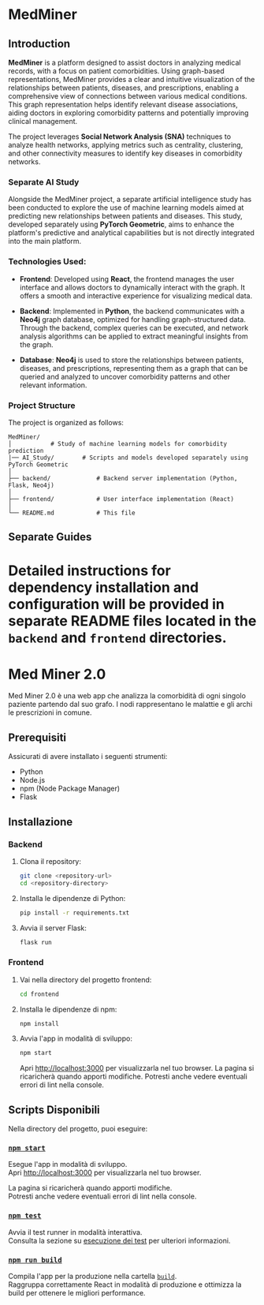 # MedMiner

## Introduction

**MedMiner** is a platform designed to assist doctors in analyzing medical records, with a focus on patient comorbidities. Using graph-based representations, MedMiner provides a clear and intuitive visualization of the relationships between patients, diseases, and prescriptions, enabling a comprehensive view of connections between various medical conditions. This graph representation helps identify relevant disease associations, aiding doctors in exploring comorbidity patterns and potentially improving clinical management.

The project leverages **Social Network Analysis (SNA)** techniques to analyze health networks, applying metrics such as centrality, clustering, and other connectivity measures to identify key diseases in comorbidity networks.

### Separate AI Study

Alongside the MedMiner project, a separate artificial intelligence study has been conducted to explore the use of machine learning models aimed at predicting new relationships between patients and diseases. This study, developed separately using **PyTorch Geometric**, aims to enhance the platform's predictive and analytical capabilities but is not directly integrated into the main platform.

### Technologies Used:

- **Frontend**: Developed using **React**, the frontend manages the user interface and allows doctors to dynamically interact with the graph. It offers a smooth and interactive experience for visualizing medical data.
  
- **Backend**: Implemented in **Python**, the backend communicates with a **Neo4j** graph database, optimized for handling graph-structured data. Through the backend, complex queries can be executed, and network analysis algorithms can be applied to extract meaningful insights from the graph.
  
- **Database**: **Neo4j** is used to store the relationships between patients, diseases, and prescriptions, representing them as a graph that can be queried and analyzed to uncover comorbidity patterns and other relevant information.

### Project Structure

The project is organized as follows:
```
MedMiner/
│           # Study of machine learning models for comorbidity prediction
|── AI_Study/        # Scripts and models developed separately using PyTorch Geometric
│
├── backend/             # Backend server implementation (Python, Flask, Neo4j)
│
├── frontend/            # User interface implementation (React)
│
└── README.md            # This file

```

## Separate Guides

Detailed instructions for dependency installation and configuration will be provided in separate README files located in the `backend` and `frontend` directories.
=======
# Med Miner 2.0

Med Miner 2.0 è una web app che analizza la comorbidità di ogni singolo paziente partendo dal suo grafo. I nodi rappresentano le malattie e gli archi le prescrizioni in comune.

## Prerequisiti

Assicurati di avere installato i seguenti strumenti:

- Python
- Node.js
- npm (Node Package Manager)
- Flask

## Installazione

### Backend

1. Clona il repository:
	```bash
	git clone <repository-url>
	cd <repository-directory>
	```

2. Installa le dipendenze di Python:
	```bash
	pip install -r requirements.txt
	```

3. Avvia il server Flask:
	```bash
	flask run
	```

### Frontend

1. Vai nella directory del progetto frontend:
	```bash
	cd frontend
	```

2. Installa le dipendenze di npm:
	```bash
	npm install
	```

3. Avvia l'app in modalità di sviluppo:
	```bash
	npm start
	```

	Apri [http://localhost:3000](http://localhost:3000) per visualizzarla nel tuo browser. La pagina si ricaricherà quando apporti modifiche. Potresti anche vedere eventuali errori di lint nella console.

## Scripts Disponibili

Nella directory del progetto, puoi eseguire:

### [`npm start`](command:_github.copilot.openSymbolFromReferences?%5B%22npm%20start%22%2C%5B%7B%22uri%22%3A%7B%22%24mid%22%3A1%2C%22fsPath%22%3A%22c%3A%5C%5CUsers%5C%5Ctulli%5C%5CDesktop%5C%5CTesi%5C%5Cprove%5C%5Cprivate_tesi%5C%5Cmedminer%5C%5CREADME.md%22%2C%22_sep%22%3A1%2C%22external%22%3A%22file%3A%2F%2F%2Fc%253A%2FUsers%2Ftulli%2FDesktop%2FTesi%2Fprove%2Fprivate_tesi%2Fmedminer%2FREADME.md%22%2C%22path%22%3A%22%2Fc%3A%2FUsers%2Ftulli%2FDesktop%2FTesi%2Fprove%2Fprivate_tesi%2Fmedminer%2FREADME.md%22%2C%22scheme%22%3A%22file%22%7D%2C%22pos%22%3A%7B%22line%22%3A8%2C%22character%22%3A9%7D%7D%5D%5D "Go to definition")

Esegue l'app in modalità di sviluppo.\
Apri [http://localhost:3000](http://localhost:3000) per visualizzarla nel tuo browser.

La pagina si ricaricherà quando apporti modifiche.\
Potresti anche vedere eventuali errori di lint nella console.

### [`npm test`](command:_github.copilot.openSymbolFromReferences?%5B%22npm%20test%22%2C%5B%7B%22uri%22%3A%7B%22%24mid%22%3A1%2C%22fsPath%22%3A%22c%3A%5C%5CUsers%5C%5Ctulli%5C%5CDesktop%5C%5CTesi%5C%5Cprove%5C%5Cprivate_tesi%5C%5Cmedminer%5C%5CREADME.md%22%2C%22_sep%22%3A1%2C%22external%22%3A%22file%3A%2F%2F%2Fc%253A%2FUsers%2Ftulli%2FDesktop%2FTesi%2Fprove%2Fprivate_tesi%2Fmedminer%2FREADME.md%22%2C%22path%22%3A%22%2Fc%3A%2FUsers%2Ftulli%2FDesktop%2FTesi%2Fprove%2Fprivate_tesi%2Fmedminer%2FREADME.md%22%2C%22scheme%22%3A%22file%22%7D%2C%22pos%22%3A%7B%22line%22%3A16%2C%22character%22%3A9%7D%7D%5D%5D "Go to definition")

Avvia il test runner in modalità interattiva.\
Consulta la sezione su [esecuzione dei test](https://facebook.github.io/create-react-app/docs/running-tests) per ulteriori informazioni.

### [`npm run build`](command:_github.copilot.openSymbolFromReferences?%5B%22npm%20run%20build%22%2C%5B%7B%22uri%22%3A%7B%22%24mid%22%3A1%2C%22fsPath%22%3A%22c%3A%5C%5CUsers%5C%5Ctulli%5C%5CDesktop%5C%5CTesi%5C%5Cprove%5C%5Cprivate_tesi%5C%5Cmedminer%5C%5CREADME.md%22%2C%22_sep%22%3A1%2C%22external%22%3A%22file%3A%2F%2F%2Fc%253A%2FUsers%2Ftulli%2FDesktop%2FTesi%2Fprove%2Fprivate_tesi%2Fmedminer%2FREADME.md%22%2C%22path%22%3A%22%2Fc%3A%2FUsers%2Ftulli%2FDesktop%2FTesi%2Fprove%2Fprivate_tesi%2Fmedminer%2FREADME.md%22%2C%22scheme%22%3A%22file%22%7D%2C%22pos%22%3A%7B%22line%22%3A21%2C%22character%22%3A13%7D%7D%5D%5D "Go to definition")

Compila l'app per la produzione nella cartella [`build`](command:_github.copilot.openSymbolFromReferences?%5B%22build%22%2C%5B%7B%22uri%22%3A%7B%22%24mid%22%3A1%2C%22fsPath%22%3A%22c%3A%5C%5CUsers%5C%5Ctulli%5C%5CDesktop%5C%5CTesi%5C%5Cprove%5C%5Cprivate_tesi%5C%5Cmedminer%5C%5CREADME.md%22%2C%22_sep%22%3A1%2C%22external%22%3A%22file%3A%2F%2F%2Fc%253A%2FUsers%2Ftulli%2FDesktop%2FTesi%2Fprove%2Fprivate_tesi%2Fmedminer%2FREADME.md%22%2C%22path%22%3A%22%2Fc%3A%2FUsers%2Ftulli%2FDesktop%2FTesi%2Fprove%2Fprivate_tesi%2Fmedminer%2FREADME.md%22%2C%22scheme%22%3A%22file%22%7D%2C%22pos%22%3A%7B%22line%22%3A21%2C%22character%22%3A13%7D%7D%5D%5D "Go to definition").\
Raggruppa correttamente React in modalità di produzione e ottimizza la build per ottenere le migliori performance.
